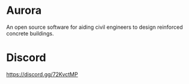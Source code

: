 # **Aurora**
An open source software for aiding civil engineers to design reinforced concrete buildings.

# **Discord**
https://discord.gg/72KvctMP



